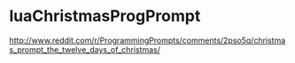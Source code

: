 luaChristmasProgPrompt
======================

http://www.reddit.com/r/ProgrammingPrompts/comments/2pso5q/christmas_prompt_the_twelve_days_of_christmas/

